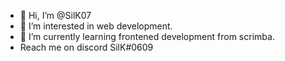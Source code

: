 - 👋 Hi, I’m @SilK07
- 👀 I’m interested in web development.
- 🌱 I’m currently learning frontened development from scrimba.
- Reach me on discord SilK#0609

<!---
SilK07/SilK07 is a ✨ special ✨ repository because its `README.md` (this file) appears on your GitHub profile.
You can click the Preview link to take a look at your changes.
--->
